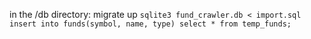
in the /db directory:
migrate up
`sqlite3 fund_crawler.db < import.sql`
`insert into funds(symbol, name, type) select * from temp_funds;`

